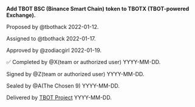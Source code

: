 **Add TBOT BSC (Binance Smart Chain) token to TBOTX (TBOT-powered Exchange).**

Proposed by @tbothack 2022-01-12.

Assigned to @tbothack 2022-01-17.

Approved by @zodiacgirl 2022-01-19.

✅ Completed by @X(team or authorized user) YYYY-MM-DD.

Signed by @Z(team or authorized user) YYYY-MM-DD.

Sealed by @A(The Chosen 9) YYYY-MM-DD.

Delivered by [TBOT Project](https://tbot.fi) YYYY-MM-DD.
